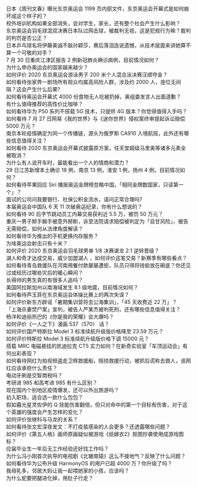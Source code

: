 日本《周刊文春》曝光东京奥运会 1199 页内部文件，东京奥运会开幕式是如何崩坏成这个样子的？  
校外培训机构如果全部消失，会对学生，家长，还有整个社会产生什么影响？  
东京奥运会羽毛球混双决赛日本队过网击球，被裁判无视，这是犯规行为嘛？裁判的判罚是否公正？  
日本乒乓球名将伊藤美诚不敌孙颖莎，赛后落泪连说遗憾，从技术层面来讲她算不算一个可敬的对手？  
7 月 30 日重庆江津区报告 2 例新冠肺炎确诊病例，目前情况如何？  
为什么申办奥运会的国家越来越少？  
如何评价 2020 东京奥运会游泳男子 200 米个人混合泳决赛汪顺夺金？  
如何看待张家界一剧场所有观众均属高风险人群，涉及约 2000 人，座位无间隔？这会产生什么后果?  
如何看待奥运会开幕式 4000 份食物无人吃被扔掉，奥组委发言人出面道歉？  
有什么值得推荐的高性价比咖啡？  
如何看待华为 P50 系列不搭载 5G 技术，只提供 4G 版本？你觉得值得入手吗？  
如何看待 7 月 27 日网易《我的世界》与《迷你世界》侵权案终审提起诉讼赔偿 5000 万元？  
南京本轮疫情确定为同一个传播链，源头为俄罗斯 CA910 入境航班，此外还有哪些信息值得关注？  
如何看待 2020 东京奥运会开幕式披露原方案，任天堂超级马里奥等诸多元素全被取消？  
为什么有人说开车时，最能看出一个人的情商和潜力？  
29 日江苏新增本土确诊 18 例，南京 13 例，淮安 1 例，扬州 4 例，目前情况如何？  
如何看待苹果回应 Siri 播报奥运金牌榜忽略中国，「相同金牌数国家，只读第一个」？  
面试的公司问我要银行、社保公积金流水，请问正常合理吗?  
本届奥运会中国队 6 天 11 次破奥运纪录，你有什么想说的？  
如何看待 90 后字节跳动员工内幕交易获利近 5.5 万，被罚 50 万元？  
重庆一男子掰手腕手被意外掰断，诉至法院请求赔偿被判定为「自甘风险」，被告无需赔偿，如何从法律角度解读？  
如何看待华为推出的手机更换内存服务？  
为啥奥运会射击只有十米？  
如何评价 2020 东京奥运会羽毛球男单 1/8 决赛谌龙 2:1 逆转晋级？  
湖人和奇才达成交易，威少加盟湖人 ，如何评价这笔交易？新赛季有哪些看点？  
如何看待青岛救援队在河南用餐付款屡屡遭拒，队员只得将钱偷放在碗底？你还见过或经历过哪些灾后的暖心瞬间？  
长得帅的男生真的有很多人追吗？  
美国阿拉斯加州以南海域发生 8.1 级地震，目前情况如何？  
如何看待芦玉菲在东京奥运会体操比赛上的两次失误？  
如何评价新东方辟谣「暑期集训营将去公海集训」，「45 天收费近 22 万」？  
「上海杀妻焚尸案」宣判，被告人严某杰被判死刑，还有哪些信息值得关注？  
杨洋和迪丽热巴的《你是我的荣耀》会大爆吗？  
如何评价《一人之下》漫画 537（570） 话？  
如何评价国产特斯拉 Model 3 标准续航升级版价格降至 23.59 万元？  
如何评价特斯拉 Model 3 标准续航升级版价格下调 15000 元？  
搭载 MRC 电磁悬挂的凯迪拉克 CT5 实力如何？在新奇实验室「车顶运动会」有何出彩表现？  
如何看待网红为拍视频盗走卫辉救援船，阻挠救援行动，被抓后谎称去救人，该网红应该承担什么责任？  
电动牙刷是交智商税吗？  
考研进 985 和高考进 985 有什么区别？  
现在国内个别地区疫情爆发，还可以外出旅游吗？  
初入职场，适合选一款什么包包？  
假如暮光星灵佐伊的 Q 技能伤害翻倍，但只对命中的第一个目标有伤害，对于这个英雄的强度会产生怎样的变化？  
如何评价张继科与马龙的关系？  
如何看待张文宏深夜发文：不打疫苗感染的人会更多？还透露哪些问题？  
如何评价《第五人格》画师原画疑似被游戏《纸嫁衣2》抠图抄袭使用成游戏图标？  
应届毕业生一年后无工作经验还好找工作吗？  
为什么冯小刚首次执导的电视剧《北辙南辕》这么不接地气？反映了什么问题？  
如何看待华为公布升级 HarmonyOS 的用户已超 4000 万？你升级了吗？  
我母乳多，邻居大妈让我一起喂她家的小孩，应该吗？  
为什么蛇要把腿进化掉，用肚子行走？  
